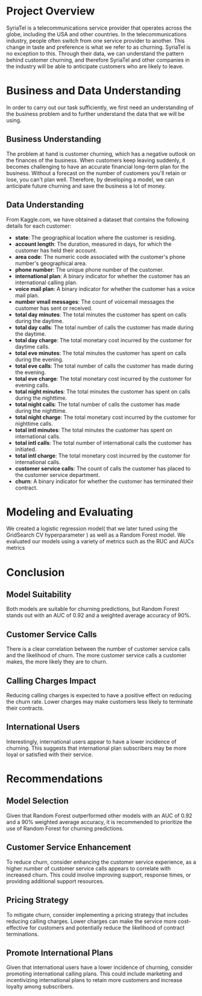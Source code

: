 # Project Overview

SyriaTel is a telecommunications service provider that operates across the globe, including the USA and other countries. In the telecommunications industry, people often switch from one service provider to another. This change in taste and preference is what we refer to as churning. SyriaTel is no exception to this. Through their data, we can understand the pattern behind customer churning, and therefore SyriaTel and other companies in the industry will be able to anticipate customers who are likely to leave.

# Business and Data Understanding

In order to carry out our task sufficiently, we first need an understanding of the business problem and to further understand the data that we will be using.

## Business Understanding

The problem at hand is customer churning, which has a negative outlook on the finances of the business. When customers keep leaving suddenly, it becomes challenging to have an accurate financial long-term plan for the business. Without a forecast on the number of customers you'll retain or lose, you can't plan well. Therefore, by developing a model, we can anticipate future churning and save the business a lot of money.

## Data Understanding

From Kaggle.com, we have obtained a dataset that contains the following details for each customer:

- **state**: The geographical location where the customer is residing.
- **account length**: The duration, measured in days, for which the customer has held their account.
- **area code**: The numeric code associated with the customer's phone number's geographical area.
- **phone number**: The unique phone number of the customer.
- **international plan**: A binary indicator for whether the customer has an international calling plan.
- **voice mail plan**: A binary indicator for whether the customer has a voice mail plan.
- **number vmail messages**: The count of voicemail messages the customer has sent or received.
- **total day minutes**: The total minutes the customer has spent on calls during the daytime.
- **total day calls**: The total number of calls the customer has made during the daytime.
- **total day charge**: The total monetary cost incurred by the customer for daytime calls.
- **total eve minutes**: The total minutes the customer has spent on calls during the evening.
- **total eve calls**: The total number of calls the customer has made during the evening.
- **total eve charge**: The total monetary cost incurred by the customer for evening calls.
- **total night minutes**: The total minutes the customer has spent on calls during the nighttime.
- **total night calls**: The total number of calls the customer has made during the nighttime.
- **total night charge**: The total monetary cost incurred by the customer for nighttime calls.
- **total intl minutes**: The total minutes the customer has spent on international calls.
- **total intl calls**: The total number of international calls the customer has initiated.
- **total intl charge**: The total monetary cost incurred by the customer for international calls.
- **customer service calls**: The count of calls the customer has placed to the customer service department.
- **churn**: A binary indicator for whether the customer has terminated their contract.

# Modeling and Evaluating
We created a logistic regression model( that we later tuned using the GridSearch CV hyperparameter ) as well as 
a Random Forest model. We evaluated our models using a variety of metrics such as the RUC and AUCs metrics

# Conclusion

## Model Suitability
Both models are suitable for churning predictions, but Random Forest stands out with an AUC of 0.92 and a weighted average accuracy of 90%.

## Customer Service Calls
There is a clear correlation between the number of customer service calls and the likelihood of churn. The more customer service calls a customer makes, the more likely they are to churn.

## Calling Charges Impact
Reducing calling charges is expected to have a positive effect on reducing the churn rate. Lower charges may make customers less likely to terminate their contracts.

## International Users
Interestingly, international users appear to have a lower incidence of churning. This suggests that international plan subscribers may be more loyal or satisfied with their service.

# Recommendations

## Model Selection
Given that Random Forest outperformed other models with an AUC of 0.92 and a 90% weighted average accuracy, it is recommended to prioritize the use of Random Forest for churning predictions.

## Customer Service Enhancement
To reduce churn, consider enhancing the customer service experience, as a higher number of customer service calls appears to correlate with increased churn. This could involve improving support, response times, or providing additional support resources.

## Pricing Strategy
To mitigate churn, consider implementing a pricing strategy that includes reducing calling charges. Lower charges can make the service more cost-effective for customers and potentially reduce the likelihood of contract terminations.

## Promote International Plans
Given that international users have a lower incidence of churning, consider promoting international calling plans. This could include marketing and incentivizing international plans to retain more customers and increase loyalty among subscribers.

